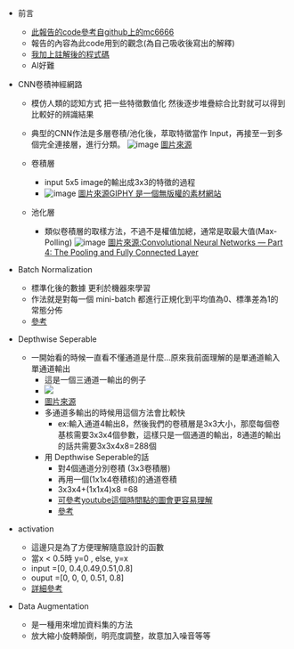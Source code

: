 * 前言
   * [此報告的code參考自github上的mc6666](https://github.com/mc6666/Keras_tutorial/blob/master/12_01_CatAndDog.ipynb)
   * 報告的內容為此code用到的觀念(為自己吸收後寫出的解釋)
   * [我加上註解後的程式碼](https://github.com/mark456tung/ai109b/blob/main/noteraw/final12_01_CatAndDog.ipynb)
   * AI好難
* CNN卷積神經網路 
   * 模仿人類的認知方式 把一些特徵數值化 然後逐步堆疊綜合比對就可以得到比較好的辨識結果
   * 典型的CNN作法是多層卷積/池化後，萃取特徵當作 Input，再接至一到多個完全連接層，進行分類。
![image](https://ujwlkarn.files.wordpress.com/2016/08/screen-shot-2016-08-07-at-4-59-29-pm.png?w=748)
[圖片來源](https://ujjwalkarn.me/2016/08/11/intuitive-explanation-convnets/)

   * 卷積層
      * input 5x5 image的輸出成3x3的特徵的過程
      * ![image](https://media.giphy.com/media/i4NjAwytgIRDW/giphy.gif)
     [圖片來源GIPHY 是一個無版權的素材網站](https://giphy.com/gifs/blog-daniel-keypoints-i4NjAwytgIRDW?utm_source=media-link&utm_medium=landing&utm_campaign=Media%20Links&utm_term=)
   * 池化層
      * 類似卷積層的取樣方法，不過不是權值加總，通常是取最大值(Max-Polling) 
      ![image](https://miro.medium.com/max/500/1*gpkHl16U7ppl4-lBlnAYqw.gif)
      [圖片來源:Convolutional Neural Networks — Part 4: The Pooling and Fully Connected Layer](https://brightonnkomo.medium.com/convolutional-neural-networks-part-4-the-pooling-and-fully-connected-layer-394ec01fb00d)
*  Batch Normalization 
   * 標準化後的數據 更利於機器來學習
   * 作法就是對每一個 mini-batch 都進行正規化到平均值為0、標準差為1的常態分佈
   * [參考](https://www.youtube.com/watch?v=BZh1ltr5Rkg)

* Depthwise Seperable
   * 一開始看的時候一直看不懂通道是什麼...原來我前面理解的是單通道輸入單通道輸出
      * 這是一個三通道一輸出的例子
      * ![](https://pic3.zhimg.com/80/v2-c67c5dab624da0904b34b2cb674ed6d2_720w.jpg)
      * [圖片來源](https://zhuanlan.zhihu.com/p/251068800)
     * 多通道多輸出的時候用這個方法會比較快
        * ex:輸入通道4輸出8，然後我們的卷積層是3x3大小，那麼每個卷基核需要3x3x4個參數，這樣只是一個通道的輸出，8通道的輸出的話共需要3x3x4x8=288個
     * 用 Depthwise Seperable的話
        * 對4個通道分別卷積 (3x3卷積層)
        * 再用一個(1x1x4卷積核)的通道卷積
        * 3x3x4+(1x1x4)x8 =68
        * [可參考youtube這個時間點的圖會更容易理解](https://youtu.be/hGMQDFrmiPE?t=426)
        * [參考](https://blog.csdn.net/weixin_38668159/article/details/80415626)

* activation 
    * 這邊只是為了方便理解隨意設計的函數
    * 當x < 0.5時 y=0 , else, y=x
    * input =[0, 0.4,0.49,0.51,0.8]
    * ouput =[0, 0, 0, 0.51, 0.8]
    * [詳細參考](https://zh.wikipedia.org/wiki/%E6%BF%80%E6%B4%BB%E5%87%BD%E6%95%B0)

* Data Augmentation
  * 是一種用來增加資料集的方法
  * 放大縮小旋轉顛倒，明亮度調整，故意加入噪音等等
 